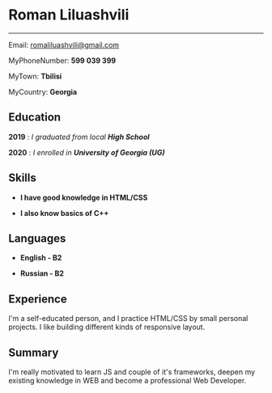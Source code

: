 Roman Liluashvili
============

-------------------     ----------------------------
Email:                       romaliluashvili@gmail.com

MyPhoneNumber:				**599 039 399**

MyTown:                       **Tbilisi**

MyCountry:                    **Georgia**


Education
---------

**2019**
:    *I graduated from local **High School*** 


**2020**
:   *I enrolled in **University of Georgia (UG)***


Skills
----------

* **I have good knowledge in HTML/CSS**

* **I also know basics of C++**


Languages
----------
* **English - B2**

* **Russian - B2**

Experience
----------
I'm a self-educated person, and I practice HTML/CSS by small personal projects. I like building different kinds of responsive layout.

Summary
---------
I'm really motivated to learn JS and couple of it's frameworks, deepen my existing knowledge in WEB and become a professional Web Developer.

